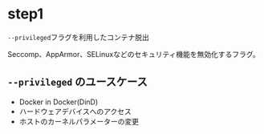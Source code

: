# step1

`--privileged`フラグを利用したコンテナ脱出

Seccomp、AppArmor、SELinuxなどのセキュリティ機能を無効化するフラグ。

## `--privileged` のユースケース

- Docker in Docker(DinD)
- ハードウェアデバイスへのアクセス
- ホストのカーネルパラメーターの変更
